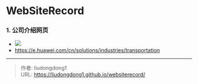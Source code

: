 # WebSiteRecord


### 1. 公司介绍网页

- ![](https://lddpicture.oss-cn-beijing.aliyuncs.com/picture/20210331114657.png)
- https://e.huawei.com/cn/solutions/industries/transportation

---

> 作者: liudongdong1  
> URL: https://liudongdong1.github.io/websiterecord/  

